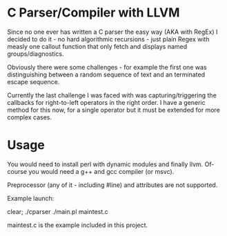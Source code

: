 ﻿# C Parser/Compiler with LLVM

Since no one ever has written a C parser the easy way (AKA with RegEx) I decided to do it - no hard algorithmic recursions - just plain Regex with measly one callout function that only fetch and displays named groups/diagnostics.

Obviously there were some challenges - for example the first one was distinguishing between a random sequence of text and an terminated escape sequence.

Currently the last challenge I was faced with was capturing/triggering the callbacks for right-to-left operators in the right order. I have a generic method for this now, for a single operator but it must be extended for more complex cases.

# Usage

You would need to install perl with dynamic modules and finally llvm. Of-course you would need a g++ and gcc compiler (or msvc).

Preprocessor (any of it - including #line) and attributes are not supported.

Example launch:

clear; ./cparser ./main.pl maintest.c

maintest.c is the example included in this project.

